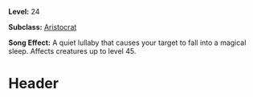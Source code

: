 <!-- TITLE: Song: Pixie Strike -->
<!-- SUBTITLE:  -->

**Level:** 24

**Subclass:** [Aristocrat](aristrocrat)

**Song Effect:** A quiet lullaby that causes your target to fall into a magical sleep. Affects creatures up to level 45.

# Header